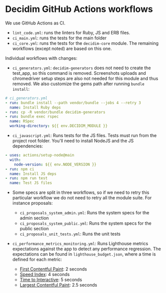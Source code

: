 # Decidim GitHub Actions workflows

We use GitHub Actions as CI.

- `lint_code.yml`: runs the linters for Ruby, JS and ERB files.
- `ci_main.yml`: runs the tests for the main folder
- `ci_core.yml`: runs the tests for the `decidim-core` module. The remaining workflows (except noted) are based on this one.

Individual workflows with changes:

- `ci_generators.yml`: `decidim-generators` does not need to create the test_app, so this command is removed. Screenshots uploads and chromedriver setup steps are also not needed for this module and thus removed. We also customize the gems path after running `bundle install`:

```yml
# ci_generators.yml
- run: bundle install --path vendor/bundle --jobs 4 --retry 3
  name: Install Ruby deps
- run: cp -R vendor/bundle decidim-generators
- run: bundle exec rspec
  name: RSpec
  working-directory: ${{ env.DECIDIM_MODULE }}
```

- `ci_javascript.yml`: Runs tests for the JS files. Tests must run from the project root folder. You'll need to install NodeJS and the JS dependencies:

```yml
- uses: actions/setup-node@main
  with:
    node-version: ${{ env.NODE_VERSION }}
- run: npm ci
  name: Install JS deps
- run: npm run test
  name: Test JS files
```

- Some specs are split in three workflows, so if we need to retry this particular workflow we do not need to retry all the module suite. For instance proposals:

  - `ci_proposals_system_admin.yml`: Runs the system specs for the admin section
  - `ci_proposals_system_public.yml`: Runs the system specs for the public section
  - `ci_proposals_unit_tests.yml`: Runs the unit tests

- `ci_performance_metrics_monitoring.yml`: Runs Lighthouse metrics expectations against the app to detect any performance regression. The expectations can be found in `lighthouse_budget.json`, where a time is defined for each metric:

  - [First Contentful Paint](https://web.dev/first-contentful-paint/): 2 seconds
  - [Speed Index](https://web.dev/speed-index/): 4 seconds
  - [Time to Interactive](https://web.dev/interactive/): 5 seconds
  - [Largest Contentful Paint](https://web.dev/lcp/): 2.5 seconds
